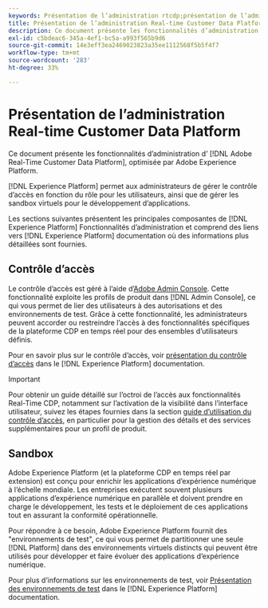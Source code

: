 ```yaml
---
keywords: Présentation de l’administration rtcdp;présentation de l’administration
title: Présentation de l’administration Real-time Customer Data Platform
description: Ce document présente les fonctionnalités d’administration d’Adobe Real-time Customer Data Platform, optimisées par Adobe Experience Platform.
exl-id: c5bdeac6-345a-4ef1-bc5a-a993f565b9d6
source-git-commit: 14e3eff3ea2469023823a35ee1112568f5b5f4f7
workflow-type: tm+mt
source-wordcount: '283'
ht-degree: 33%

---
```


# Présentation de l’administration Real-time Customer Data Platform

Ce document présente les fonctionnalités d’administration d’ [!DNL Adobe Real-Time Customer Data Platform], optimisée par Adobe Experience Platform.

[!DNL Experience Platform] permet aux administrateurs de gérer le contrôle d’accès en fonction du rôle pour les utilisateurs, ainsi que de gérer les sandbox virtuels pour le développement d’applications.

Les sections suivantes présentent les principales composantes de [!DNL Experience Platform] Fonctionnalités d’administration et comprend des liens vers [!DNL Experience Platform] documentation où des informations plus détaillées sont fournies.

## Contrôle d’accès

Le contrôle d’accès est géré à l’aide d’[Adobe Admin Console](https://adminconsole.adobe.com). Cette fonctionnalité exploite les profils de produit dans [!DNL Admin Console], ce qui vous permet de lier des utilisateurs à des autorisations et des environnements de test. Grâce à cette fonctionnalité, les administrateurs peuvent accorder ou restreindre l’accès à des fonctionnalités spécifiques de la plateforme CDP en temps réel pour des ensembles d’utilisateurs définis.

Pour en savoir plus sur le contrôle d’accès, voir [présentation du contrôle d’accès](../../access-control/home.md) dans le [!DNL Experience Platform] documentation.

>[!IMPORTANT]
>
>Pour obtenir un guide détaillé sur l’octroi de l’accès aux fonctionnalités Real-Time CDP, notamment sur l’activation de la visibilité dans l’interface utilisateur, suivez les étapes fournies dans la section [guide d’utilisation du contrôle d’accès](../../access-control/ui/overview.md), en particulier pour la gestion des détails et des services supplémentaires pour un profil de produit.

## Sandbox

Adobe Experience Platform (et la plateforme CDP en temps réel par extension) est conçu pour enrichir les applications d’expérience numérique à l’échelle mondiale. Les entreprises exécutent souvent plusieurs applications d’expérience numérique en parallèle et doivent prendre en charge le développement, les tests et le déploiement de ces applications tout en assurant la conformité opérationnelle.

Pour répondre à ce besoin, Adobe Experience Platform fournit des &quot;environnements de test&quot;, ce qui vous permet de partitionner une seule [!DNL Platform] dans des environnements virtuels distincts qui peuvent être utilisés pour développer et faire évoluer des applications d’expérience numérique.

Pour plus d’informations sur les environnements de test, voir [Présentation des environnements de test](../../sandboxes/home.md) dans le [!DNL Experience Platform] documentation.
